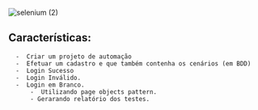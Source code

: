 ![selenium (2)](https://user-images.githubusercontent.com/20347604/82461971-609c1a80-9a91-11ea-9092-0ad798e0e9be.jpg)


## Características: 
  	  -  Criar um projeto de automação 
	  -  Efetuar um cadastro e que também contenha os cenários (em BDD)
	  -  Login Sucesso
	  -  Login Inválido. 
	  -  Login em Branco.
          -  Utilizando page objects pattern.
          - Gerarando relatório dos testes.

